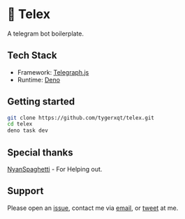 # 🔭 Telex

A telegram bot boilerplate.

## Tech Stack
- Framework: [Telegraph.js](https://telegrafjs.org/#/)
- Runtime: [Deno](https://deno.land)

## Getting started
```sh
git clone https://github.com/tygerxqt/telex.git
cd telex
deno task dev
```

## Special thanks
[NyanSpaghetti](https://github.com/NyanSpaghetti) - For Helping out.

## Support
Please open an [issue](https://github.com/tygerxqt/telex/issues/new), contact me via [email](mailto:tygerxqt@proton.me), or [tweet](https://twitter.com/tygerxqt) at me.
